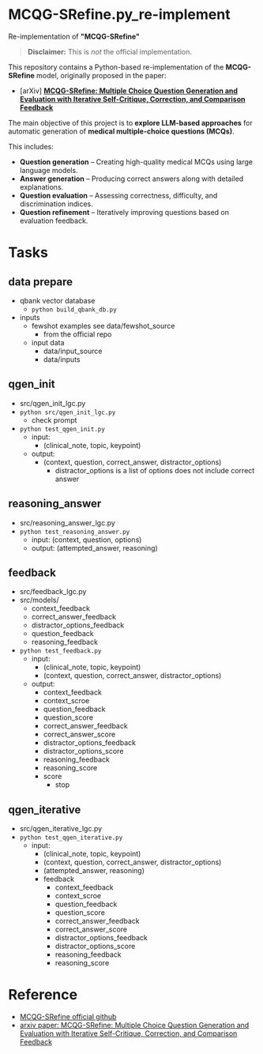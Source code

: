 # MCQG-SRefine.py_re-implement
Re-implementation of **"MCQG-SRefine"**
> **Disclaimer:** This is *not* the official implementation.  

This repository contains a Python-based re-implementation of the **MCQG-SRefine** model, originally proposed in the paper:
* \[arXiv] [**MCQG-SRefine: Multiple Choice Question Generation and Evaluation with Iterative Self-Critique, Correction, and Comparison Feedback**](https://arxiv.org/pdf/2410.13191)

The main objective of this project is to **explore LLM-based approaches** for automatic generation of **medical multiple-choice questions (MCQs)**.

This includes:

* **Question generation** – Creating high-quality medical MCQs using large language models.
* **Answer generation** – Producing correct answers along with detailed explanations.
* **Question evaluation** – Assessing correctness, difficulty, and discrimination indices.
* **Question refinement** – Iteratively improving questions based on evaluation feedback.

# Tasks
##  data prepare
- qbank vector database
    - `python build_qbank_db.py`
- inputs
    - fewshot examples see data/fewshot_source
        - from the official repo
    - input data
        - data/input_source
        - data/inputs

## qgen_init
- src/qgen_init_lgc.py
- `python src/qgen_init_lgc.py`
    - check prompt
- `python test_qgen_init.py`
    - input:
        - (clinical_note, topic, keypoint)
    - output: 
        - (context, question, correct_answer, distractor_options)
            - distractor_options is a list of options does not include correct answer

## reasoning_answer
- src/reasoning_answer_lgc.py
- `python test_reasoning_answer.py`
    - input:
        (context, question, options)
    - output: 
        (attempted_answer, reasoning)

## feedback
- src/feedback_lgc.py
- src/models/
    - context_feedback
    - correct_answer_feedback
    - distractor_options_feedback
    - question_feedback
    - reasoning_feedback
- `python test_feedback.py`
    - input:
        - (clinical_note, topic, keypoint)
        - (context, question, correct_answer, distractor_options)
    - output:
        - context_feedback
        - context_scroe
        - question_feedback
        - question_score
        - correct_answer_feedback
        - correct_answer_score
        - distractor_options_feedback
        - distractor_options_score
        - reasoning_feedback
        - reasoning_score
        - score
            - stop

## qgen_iterative
- src/qgen_iterative_lgc.py
- `python test_qgen_iterative.py`
    - input:
        - (clinical_note, topic, keypoint)
        - (context, question, correct_answer, distractor_options)
        - (attempted_answer, reasoning)
        - feedback
            - context_feedback
            - context_scroe
            - question_feedback
            - question_score
            - correct_answer_feedback
            - correct_answer_score
            - distractor_options_feedback
            - distractor_options_score
            - reasoning_feedback
            - reasoning_score

# Reference
- [MCQG-SRefine official github](https://github.com/bio-nlp/MedQG)
- [arxiv paper: MCQG-SRefine: Multiple Choice Question Generation and Evaluation
with Iterative Self-Critique, Correction, and Comparison Feedback](https://arxiv.org/pdf/2410.13191)
